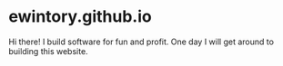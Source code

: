 ewintory.github.io
==================

Hi there! I build software for fun and profit. One day I will get around to building this website.
